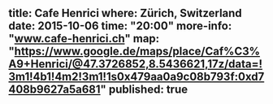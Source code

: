 title: Cafe Henrici
where: Zürich, Switzerland
date: 2015-10-06
time: "20:00"
more-info: "www.cafe-henrici.ch"
map: "https://www.google.de/maps/place/Caf%C3%A9+Henrici/@47.3726852,8.5436621,17z/data=!3m1!4b1!4m2!3m1!1s0x479aa0a9c08b793f:0xd7408b9627a5a681"
published: true
---
